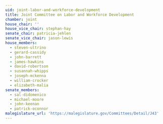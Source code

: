 ```yaml
---
uid: joint-labor-and-workforce-development
title: Joint Committee on Labor and Workforce Development
chamber: joint
house_chair: ''
house_vice_chair: stephan-hay
senate_chair: patricia-jehlen
senate_vice_chair: jason-lewis
house_members:
  - steven-ultrino
  - gerard-cassidy
  - john-barrett
  - james-hawkins
  - david-robertson
  - susannah-whipps
  - joseph-mckenna
  - william-crocker
  - elizabeth-malia
senate_members:
  - sal-didomenico
  - michael-moore
  - john-keenan
  - patrick-oconnor
malegislature_url: 'https://malegislature.gov/Committees/Detail/J43'
---
```

